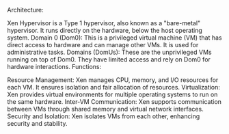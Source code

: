 

Architecture:

Xen Hypervisor is a Type 1 hypervisor, also known as a "bare-metal" hypervisor. It runs directly on the hardware, below the host operating system.
Domain 0 (Dom0): This is a privileged virtual machine (VM) that has direct access to hardware and can manage other VMs. It is used for administrative tasks.
Domains (DomUs): These are the unprivileged VMs running on top of Dom0. They have limited access and rely on Dom0 for hardware interactions.
Functions:

Resource Management: Xen manages CPU, memory, and I/O resources for each VM. It ensures isolation and fair allocation of resources.
Virtualization: Xen provides virtual environments for multiple operating systems to run on the same hardware.
Inter-VM Communication: Xen supports communication between VMs through shared memory and virtual network interfaces.
Security and Isolation: Xen isolates VMs from each other, enhancing security and stability.
